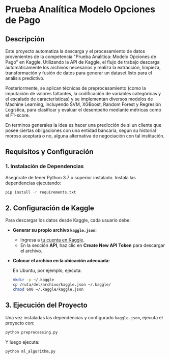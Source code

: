 # Prueba Analítica Modelo Opciones de Pago

## Descripción

Este proyecto automatiza la descarga y el procesamiento de datos provenientes de la competencia "Prueba Analítica: Modelo Opciones de Pago" en Kaggle. Utilizando la API de Kaggle, el flujo de trabajo descarga automáticamente los archivos necesarios y realiza la extracción, limpieza, transformación y fusión de datos para generar un dataset listo para el análisis predictivo.

Posteriormente, se aplican técnicas de preprocesamiento (como la imputación de valores faltantes, la codificación de variables categóricas y el escalado de características) y se implementan diversos modelos de Machine Learning, incluyendo SVM, XGBoost, Random Forest y Regresión Logística, para clasificar y evaluar el desempeño mediante métricas como el F1-score.

En terminos generales la idea es hacer una predicción de si un cliente que posee ciertas obligaciones con una entidad bancaria, segun su historial moroso aceptará o no, alguna alternativa de negociación con tal institución. 


## Requisitos y Configuración

### 1. Instalación de Dependencias

Asegúrate de tener Python 3.7 o superior instalado. Instala las dependencias ejecutando:

```bash
pip install -r requirements.txt
```
## 2. Configuración de Kaggle

Para descargar los datos desde Kaggle, cada usuario debe:

- **Generar su propio archivo `kaggle.json`:**
  - Ingresa a [tu cuenta en Kaggle](https://www.kaggle.com/account).
  - En la sección **API**, haz clic en **Create New API Token** para descargar el archivo.

- **Colocar el archivo en la ubicación adecuada:**

  En Ubuntu, por ejemplo, ejecuta:
  
  ```bash
  mkdir -p ~/.kaggle
  cp /ruta/del/archivo/kaggle.json ~/.kaggle/
  chmod 600 ~/.kaggle/kaggle.json
  ```

## 3. Ejecución del Proyecto

Una vez instaladas las dependencias y configurado `kaggle.json`, ejecuta el proyecto con:

```bash
python preprocessing.py
```
Y luego ejecuta:

```bash
python ml_algorithm.py
```

